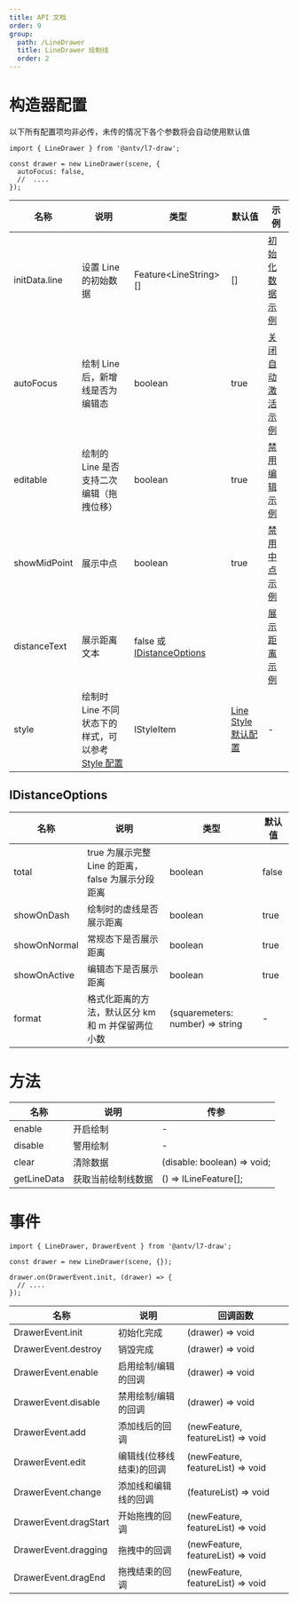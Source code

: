 ```yaml
---
title: API 文档
order: 9
group:
  path: /LineDrawer
  title: LineDrawer 绘制线
  order: 2
---
```


# 构造器配置

以下所有配置项均非必传，未传的情况下各个参数将会自动使用默认值

```tsx | pure
import { LineDrawer } from '@antv/l7-draw';

const drawer = new LineDrawer(scene, {
  autoFocus: false,
  //  ....
});
```

| 名称          | 说明                                                                 | 类型                                           | 默认值                                                 | 示例                                                |
| ------------- | -------------------------------------------------------------------- | ---------------------------------------------- | ------------------------------------------------------ | --------------------------------------------------- |
| initData.line | 设置 Line 的初始数据                                                 | Feature&lt;LineString&gt;[]                    | []                                                     | [初始化数据示例](/基础绘制/LineDrawer/init-data)    |
| autoFocus     | 绘制 Line 后，新增线是否为编辑态                                     | boolean                                        | true                                                   | [关闭自动激活示例](/基础绘制/LineDrawer/auto-focus) |
| editable      | 绘制的 Line 是否支持二次编辑（拖拽位移）                             | boolean                                        | true                                                   | [禁用编辑示例](/基础绘制/LineDrawer/editable)       |
| showMidPoint  | 展示中点                                                             | boolean                                        | true                                                   | [禁用中点示例](/基础绘制/LineDrawer/mid-point)      |
| distanceText  | 展示距离文本                                                         | false 或 [IDistanceOptions](#idistanceoptions) |                                                        | [展示距离示例](/基础绘制/LineDrawer/distance)       |
| style         | 绘制时 Line 不同状态下的样式，可以参考 [Style 配置](/基础绘制/style) | IStyleItem                                     | [Line Style 默认配置](/基础绘制/style#line-style-配置) | -                                                   |

## IDistanceOptions

| 名称         | 说明                                              | 类型                             | 默认值 |
| ------------ | ------------------------------------------------- | -------------------------------- | ------ |
| total        | true 为展示完整 Line 的距离，false 为展示分段距离 | boolean                          | false  |
| showOnDash   | 绘制时的虚线是否展示距离                          | boolean                          | true   |
| showOnNormal | 常规态下是否展示距离                              | boolean                          | true   |
| showOnActive | 编辑态下是否展示距离                              | boolean                          | true   |
| format       | 格式化距离的方法，默认区分 km 和 m 并保留两位小数 | (squaremeters: number) => string | -      |

# 方法

| 名称        | 说明               | 传参                        |
| ----------- | ------------------ | --------------------------- |
| enable      | 开启绘制           | -                           |
| disable     | 警用绘制           | -                           |
| clear       | 清除数据           | (disable: boolean) => void; |
| getLineData | 获取当前绘制线数据 | () => ILineFeature[];       |

# 事件

```tsx | pure
import { LineDrawer, DrawerEvent } from '@antv/l7-draw';

const drawer = new LineDrawer(scene, {});

drawer.on(DrawerEvent.init, (drawer) => {
  // ....
});
```

| 名称                  | 说明                     | 回调函数                          |
| --------------------- | ------------------------ | --------------------------------- |
| DrawerEvent.init      | 初始化完成               | (drawer) => void                  |
| DrawerEvent.destroy   | 销毁完成                 | (drawer) => void                  |
| DrawerEvent.enable    | 启用绘制/编辑的回调      | (drawer) => void                  |
| DrawerEvent.disable   | 禁用绘制/编辑的回调      | (drawer) => void                  |
| DrawerEvent.add       | 添加线后的回调           | (newFeature, featureList) => void |
| DrawerEvent.edit      | 编辑线(位移线结束)的回调 | (newFeature, featureList) => void |
| DrawerEvent.change    | 添加线和编辑线的回调     | (featureList) => void             |
| DrawerEvent.dragStart | 开始拖拽的回调           | (newFeature, featureList) => void |
| DrawerEvent.dragging  | 拖拽中的回调             | (newFeature, featureList) => void |
| DrawerEvent.dragEnd   | 拖拽结束的回调           | (newFeature, featureList) => void |
